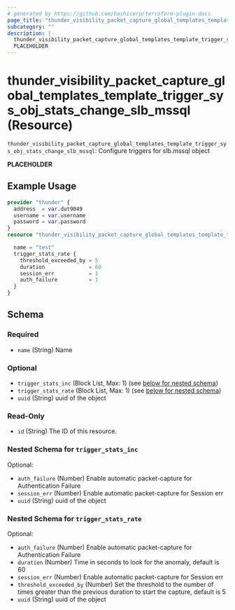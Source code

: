 ```yaml
---
# generated by https://github.com/hashicorp/terraform-plugin-docs
page_title: "thunder_visibility_packet_capture_global_templates_template_trigger_sys_obj_stats_change_slb_mssql Resource - terraform-provider-thunder"
subcategory: ""
description: |-
  thunder_visibility_packet_capture_global_templates_template_trigger_sys_obj_stats_change_slb_mssql: Configure triggers for slb.mssql object
  PLACEHOLDER
---
```


# thunder_visibility_packet_capture_global_templates_template_trigger_sys_obj_stats_change_slb_mssql (Resource)

`thunder_visibility_packet_capture_global_templates_template_trigger_sys_obj_stats_change_slb_mssql`: Configure triggers for slb.mssql object

__PLACEHOLDER__

## Example Usage

```terraform
provider "thunder" {
  address  = var.dut9049
  username = var.username
  password = var.password
}
resource "thunder_visibility_packet_capture_global_templates_template_trigger_sys_obj_stats_change_slb_mssql" "thunder_visibility_packet_capture_global_templates_template_trigger_sys_obj_stats_change_slb_mssql" {

  name = "test"
  trigger_stats_rate {
    threshold_exceeded_by = 5
    duration              = 60
    session_err           = 1
    auth_failure          = 1
  }
}
```

<!-- schema generated by tfplugindocs -->
## Schema

### Required

- `name` (String) Name

### Optional

- `trigger_stats_inc` (Block List, Max: 1) (see [below for nested schema](#nestedblock--trigger_stats_inc))
- `trigger_stats_rate` (Block List, Max: 1) (see [below for nested schema](#nestedblock--trigger_stats_rate))
- `uuid` (String) uuid of the object

### Read-Only

- `id` (String) The ID of this resource.

<a id="nestedblock--trigger_stats_inc"></a>
### Nested Schema for `trigger_stats_inc`

Optional:

- `auth_failure` (Number) Enable automatic packet-capture for Authentication Failure
- `session_err` (Number) Enable automatic packet-capture for Session err
- `uuid` (String) uuid of the object


<a id="nestedblock--trigger_stats_rate"></a>
### Nested Schema for `trigger_stats_rate`

Optional:

- `auth_failure` (Number) Enable automatic packet-capture for Authentication Failure
- `duration` (Number) Time in seconds to look for the anomaly, default is 60
- `session_err` (Number) Enable automatic packet-capture for Session err
- `threshold_exceeded_by` (Number) Set the threshold to the number of times greater than the previous duration to start the capture, default is 5
- `uuid` (String) uuid of the object


